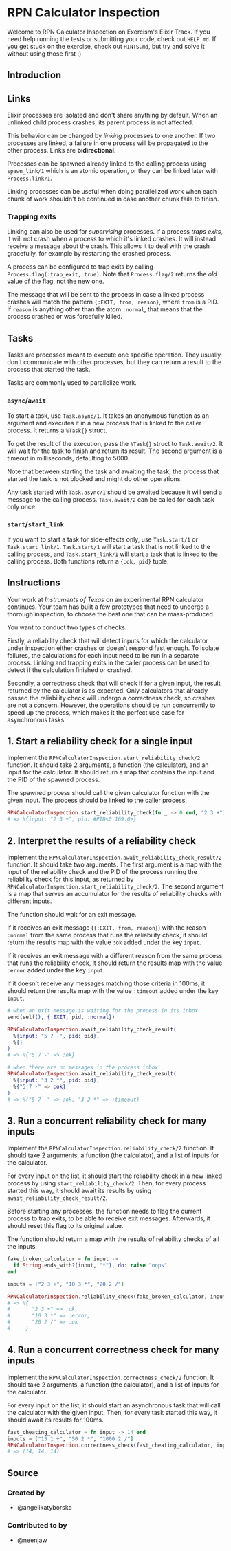 # RPN Calculator Inspection

Welcome to RPN Calculator Inspection on Exercism's Elixir Track.
If you need help running the tests or submitting your code, check out `HELP.md`.
If you get stuck on the exercise, check out `HINTS.md`, but try and solve it without using those first :)

## Introduction

## Links

Elixir processes are isolated and don't share anything by default. When an unlinked child process crashes, its parent process is not affected.

This behavior can be changed by _linking_ processes to one another. If two processes are linked, a failure in one process will be propagated to the other process. Links are **bidirectional**.

Processes can be spawned already linked to the calling process using `spawn_link/1` which is an atomic operation, or they can be linked later with `Process.link/1`.

Linking processes can be useful when doing parallelized work when each chunk of work shouldn't be continued in case another chunk fails to finish.

### Trapping exits

Linking can also be used for _supervising_ processes. If a process _traps exits_, it will not crash when a process to which it's linked crashes. It will instead receive a message about the crash. This allows it to deal with the crash gracefully, for example by restarting the crashed process.

A process can be configured to trap exits by calling `Process.flag(:trap_exit, true)`. Note that `Process.flag/2` returns the _old_ value of the flag, not the new one.

The message that will be sent to the process in case a linked process crashes will match the pattern `{:EXIT, from, reason}`, where `from` is a PID. If `reason` is anything other than the atom `:normal`, that means that the process crashed or was forcefully killed.

## Tasks

Tasks are processes meant to execute one specific operation.
They usually don't communicate with other processes, but they can return a result to the process that started the task.

Tasks are commonly used to parallelize work.

### `async`/`await`

To start a task, use `Task.async/1`. It takes an anonymous function as an argument and executes it in a new process that is linked to the caller process. It returns a `%Task{}` struct.

To get the result of the execution, pass the `%Task{}` struct to `Task.await/2`. It will wait for the task to finish and return its result. The second argument is a timeout in milliseconds, defaulting to 5000.

Note that between starting the task and awaiting the task, the process that started the task is not blocked and might do other operations.

Any task started with `Task.async/1` should be awaited because it will send a message to the calling process. `Task.await/2` can be called for each task only once.

### `start`/`start_link`

If you want to start a task for side-effects only, use `Task.start/1` or `Task.start_link/1`. `Task.start/1` will start a task that is not linked to the calling process, and `Task.start_link/1` will start a task that is linked to the calling process. Both functions return a `{:ok, pid}` tuple.

## Instructions

Your work at _Instruments of Texas_ on an experimental RPN calculator continues. Your team has built a few prototypes that need to undergo a thorough inspection, to choose the best one that can be mass-produced.

You want to conduct two types of checks.

Firstly, a reliability check that will detect inputs for which the calculator under inspection either crashes or doesn't respond fast enough. To isolate failures, the calculations for each input need to be run in a separate process. Linking and trapping exits in the caller process can be used to detect if the calculation finished or crashed.

Secondly, a correctness check that will check if for a given input, the result returned by the calculator is as expected. Only calculators that already passed the reliability check will undergo a correctness check, so crashes are not a concern. However, the operations should be run concurrently to speed up the process, which makes it the perfect use case for asynchronous tasks.

## 1. Start a reliability check for a single input

Implement the `RPNCalculatorInspection.start_reliability_check/2` function. It should take 2 arguments, a function (the calculator), and an input for the calculator. It should return a map that contains the input and the PID of the spawned process.

The spawned process should call the given calculator function with the given input. The process should be linked to the caller process.

```elixir
RPNCalculatorInspection.start_reliability_check(fn _ -> 0 end, "2 3 +")
# => %{input: "2 3 +", pid: #PID<0.169.0>}
```

## 2. Interpret the results of a reliability check

Implement the `RPNCalculatorInspection.await_reliability_check_result/2` function. It should take two arguments. The first argument is a map with the input of the reliability check and the PID of the process running the reliability check for this input, as returned by `RPNCalculatorInspection.start_reliability_check/2`. The second argument is a map that serves an accumulator for the results of reliability checks with different inputs.

The function should wait for an exit message.

If it receives an exit message (`{:EXIT, from, reason}`) with the reason `:normal` from the same process that runs the reliability check, it should return the results map with the value `:ok` added under the key `input`.

If it receives an exit message with a different reason from the same process that runs the reliability check, it should return the results map with the value `:error` added under the key `input`.

If it doesn't receive any messages matching those criteria in 100ms, it should return the results map with the value `:timeout` added under the key `input`.

```elixir
# when an exit message is waiting for the process in its inbox
send(self(), {:EXIT, pid, :normal})

RPNCalculatorInspection.await_reliability_check_result(
  %{input: "5 7 -", pid: pid},
  %{}
)
# => %{"5 7 -" => :ok}

# when there are no messages in the process inbox
RPNCalculatorInspection.await_reliability_check_result(
  %{input: "3 2 *", pid: pid},
  %{"5 7 -" => :ok}
)
# => %{"5 7 -" => :ok, "3 2 *" => :timeout}
```

## 3. Run a concurrent reliability check for many inputs

Implement the `RPNCalculatorInspection.reliability_check/2` function. It should take 2 arguments, a function (the calculator), and a list of inputs for the calculator.

For every input on the list, it should start the reliability check in a new linked process by using `start_reliability_check/2`. Then, for every process started this way, it should await its results by using `await_reliability_check_result/2`.

Before starting any processes, the function needs to flag the current process to trap exits, to be able to receive exit messages. Afterwards, it should reset this flag to its original value.

The function should return a map with the results of reliability checks of all the inputs.

```elixir
fake_broken_calculator = fn input ->
  if String.ends_with?(input, "*"), do: raise "oops"
end

inputs = ["2 3 +", "10 3 *", "20 2 /"]

RPNCalculatorInspection.reliability_check(fake_broken_calculator, inputs)
# => %{
#       "2 3 +" => :ok,
#       "10 3 *" => :error,
#       "20 2 /" => :ok
#     }
```

## 4. Run a concurrent correctness check for many inputs

Implement the `RPNCalculatorInspection.correctness_check/2` function. It should take 2 arguments, a function (the calculator), and a list of inputs for the calculator.

For every input on the list, it should start an asynchronous task that will call the calculator with the given input. Then, for every task started this way, it should await its results for 100ms.

```elixir
fast_cheating_calculator = fn input -> 14 end
inputs = ["13 1 +", "50 2 *", "1000 2 /"]
RPNCalculatorInspection.correctness_check(fast_cheating_calculator, inputs)
# => [14, 14, 14]
```

## Source

### Created by

- @angelikatyborska

### Contributed to by

- @neenjaw
